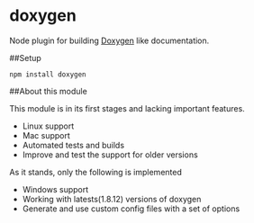doxygen
===========

Node plugin for building [Doxygen](www.doxygen.org) like documentation.

##Setup

`npm install doxygen`

##About this module

This module is in its first stages and lacking important features.

  - Linux support
  - Mac support
  - Automated tests and builds
  - Improve and test the support for older versions

As it stands, only the following is implemented

  - Windows support
  - Working with latests(1.8.12) versions of doxygen
  - Generate and use custom config files with a set of options